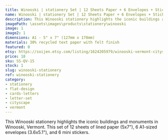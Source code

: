 ```yaml
---
title: Winooski | stationery Set | 12 Sheets Paper + 6 Envelopes + Stickers
name: Winooski | stationery Set | 12 Sheets Paper + 6 Envelopes + Stickers
description: This Winooski stationery highlights the iconic buildings and monuments in Winooski, Vermont. This set of 12 sheets of lined paper (5x7"), 6 A1-sized envelopes (3.6x5.1"), and 6 mini stickers. 
imagePath: \assets\images\products\stationery\winooski
image: 1
image2: 1
dimensions: A1 - 5" x 7" (127mm x 178mm)
materials: 30% recycled text paper with felt finish
featured: 0
etsy: https://soijen.etsy.com/listing/1624205979/winooski-vermont-cityscape-stationery
price: 18
sku: SS-QV-15
stock: 1
slug: winooski-stationery
ref: winooski-stationery
category:
- stationery
- flat-design
- cards-letters
- letter-set
- cityscape
- vermont
---
```

This Winooski stationery highlights the iconic buildings and monuments in Winooski, Vermont. This set of 12 sheets of lined paper (5x7"), 6 A1-sized envelopes (3.6x5.1"), and 6 mini stickers. 
